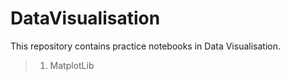 # DataVisualisation

This repository contains practice notebooks in Data Visualisation.

> 1. MatplotLib
